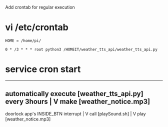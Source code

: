 Add crontab for regular execution

# vi /etc/crontab
	HOME = /home/pi/

	0 * /3 * * * root python3 /HOMEIT/weather_tts_api/weather_tts_api.py

# service cron start
-----------------------------------------------------------------------
automatically execute [weather_tts_api.py] every 3hours
|
V
make [weather_notice.mp3]
-----------------------------------------------------------------------
doorlock app's INSIDE_BTN interrupt
|
V
call [playSound.sh]
|
V
play [weather_notice.mp3]

